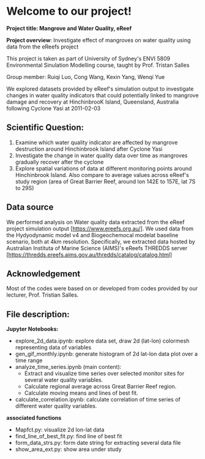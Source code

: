# Welcome to our project!

**Project title: Mangrove and Water Quality, eReef**

**Project overview**: Investigate effect of mangroves on water quality using data from the eReefs project

This project is taken as part of University of Sydney's ENVI 5809 Environmental Sinulation Modelling course, taught by Prof. Tristan Salles

Group member: Ruiqi Luo, Cong Wang, Kexin Yang, Wenqi Yue

We explored datasets provided by eReef's simulation output to investigate changes in water quality indicators
that could potentially linked to mangrove damage and recovery at HinchinbrooK Island, Queensland, Australia following Cyclone Yasi at 2011-02-03

## Scientific Question:
1. Examine which water quality indicator are affected by mangrove destruction around Hinchinbrook Island after Cyclone Yasi
2. Investigate the change in water quality data over time as mangroves gradually recover after the cyclone
3. Explore spatial variations of data at different monitoring points around Hinchinbrook Island. Also compare to average values across eReef's study region (area of Great Barrier Reef,  around lon 142E to 157E, lat 7S to 29S)

## Data source
We performed analysis on Water quality data extracted from the eReef project simulation output [https://www.ereefs.org.au/]. 
We used data from the Hydyodynamic model v4 and Biogeochemocal modelat baseline scenario, both at 4km resolution.
Specifically, we extracted data hosted by Australian Instituta of Marine Science (AIMS)'s eReefs THREDDS server [https://thredds.ereefs.aims.gov.au/thredds/catalog/catalog.html]

## Acknowledgement 
Most of the codes were based on or developed from codes provided by our lecturer, Prof. Tristian Salles. 

## File description:

**Jupyter Notebooks:**
* explore_2d_data.ipynb: explore data set, draw 2d (lat-lon) colormesh representing data of variables
* gen_gif_monthly.ipynb: generate histogram of 2d lat-lon data plot over a time range
* analyze_time_series.ipynb (main content):
    * Extract and visualize time series over selected monitor sites for several water quality variables.
    * Calculate regional average across Great Barrier Reef region.
    * Calculate moving means and lines of best fit. 
* calculate_correlation.ipynb: calculate correlation of time series of different water quality variables.

**associated functions**
* Mapfct.py: visualize 2d lon-lat data
* find_line_of_best_fit.py: find line of best fit
* form_data_strs.py: form date string for extracting several data file
* show_area_ext.py: show area under study
